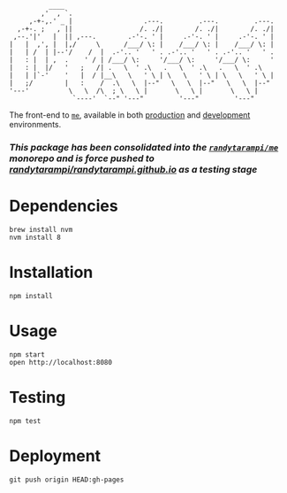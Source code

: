 ```
          ____                                                      
        ,'  , `.                                                    
     ,-+-,.' _ |                  .---.         .---.         .---. 
  ,-+-. ;   , ||                 /. ./|        /. ./|        /. ./| 
 ,--.'|'   |  || ,---.        .-'-. ' |     .-'-. ' |     .-'-. ' | 
|   |  ,', |  |,/     \      /___/ \: |    /___/ \: |    /___/ \: | 
|   | /  | |--'/    /  |  .-'.. '   ' . .-'.. '   ' . .-'.. '   ' . 
|   : |  | ,  .    ' / | /___/ \:     '/___/ \:     '/___/ \:     ' 
|   : |  |/   '   ;   /| .   \  ' .\   .   \  ' .\   .   \  ' .\    
|   | |`-'    '   |  / |__\   \   ' \ | \   \   ' \ | \   \   ' \ | 
|   ;/        |   :    /  .\   \  |--"   \   \  |--"   \   \  |--"  
'---'          \   \  /\  ; \   \ |       \   \ |       \   \ |     
                `----'  `--" '---"         '---"         '---"      
```

The front-end to [`me`](../../), available in both [production](https://www.randytarampi.ca) and [development](http://dev.randytarampi.ca) environments.

### *This package has been consolidated into the [`randytarampi/me`](https://github.com/randytarampi/me/tree/master/packages/www) monorepo and is force pushed to [randytarampi/randytarampi.github.io](https://github.com/randytarampi/randytarampi.github.io) as a testing stage*

# Dependencies

```
brew install nvm
nvm install 8
```

# Installation

```
npm install
```

# Usage

```
npm start
open http://localhost:8080
```

# Testing

```
npm test
```

# Deployment

```
git push origin HEAD:gh-pages
```
